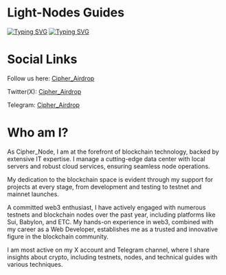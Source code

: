 # Light-Nodes Guides

[![Typing SVG](https://readme-typing-svg.demolab.com/?lines=Light+Nodes+Guide+B0t)](https://git.io/typing-svg)
[![Typing SVG](https://readme-typing-svg.demolab.com/?lines=By+Cipher_Airdrop)](https://git.io/typing-svg)

<h1>Social Links</h1>

Follow us here: [Cipher_Airdrop](https://linktr.ee/cadrop)

Twitter(X): [Cipher_Airdrop](https://x.com/cipher_airdrop)

Telegram: [Cipher_Airdrop](https://t.me/cipher_airdrop)

# Who am I?


As Cipher_Node, I am at the forefront of blockchain technology, backed by extensive IT expertise. I manage a cutting-edge data center with local servers and robust cloud services, ensuring seamless node operations.

My dedication to the blockchain space is evident through my support for projects at every stage, from development and testing to testnet and mainnet launches.

A committed web3 enthusiast, I have actively engaged with numerous testnets and blockchain nodes over the past year, including platforms like Sui, Babylon, and ETC. My hands-on experience in web3, combined with my career as a Web Developer, establishes me as a trusted and innovative figure in the blockchain community.

I am most active on my X account and Telegram channel, where I share insights about crypto, including testnets, nodes, and technical guides with various techniques.

